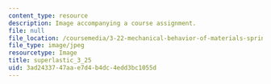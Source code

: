```yaml
---
content_type: resource
description: Image accompanying a course assignment.
file: null
file_location: /coursemedia/3-22-mechanical-behavior-of-materials-spring-2008/3ad2433747aae7d4b4dc4edd3bc1055d_superlastic_3_25.jpg
file_type: image/jpeg
resourcetype: Image
title: superlastic_3_25
uid: 3ad24337-47aa-e7d4-b4dc-4edd3bc1055d
---
```


